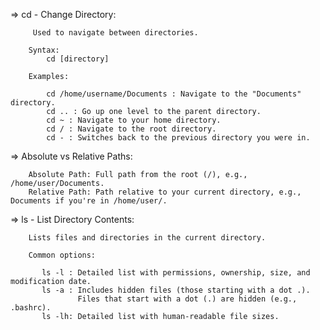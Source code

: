 =>  cd - Change Directory:

         Used to navigate between directories.

        Syntax:
            cd [directory]

        Examples:

            cd /home/username/Documents : Navigate to the "Documents" directory.
            cd .. : Go up one level to the parent directory.
            cd ~ : Navigate to your home directory.
            cd / : Navigate to the root directory.
            cd - : Switches back to the previous directory you were in.



=>  Absolute vs Relative Paths:

        Absolute Path: Full path from the root (/), e.g., /home/user/Documents.
        Relative Path: Path relative to your current directory, e.g., Documents if you're in /home/user/.



=>  ls - List Directory Contents:

        Lists files and directories in the current directory.

        Common options:

           ls -l : Detailed list with permissions, ownership, size, and modification date.
           ls -a : Includes hidden files (those starting with a dot .).
                   Files that start with a dot (.) are hidden (e.g., .bashrc).
           ls -lh: Detailed list with human-readable file sizes.

